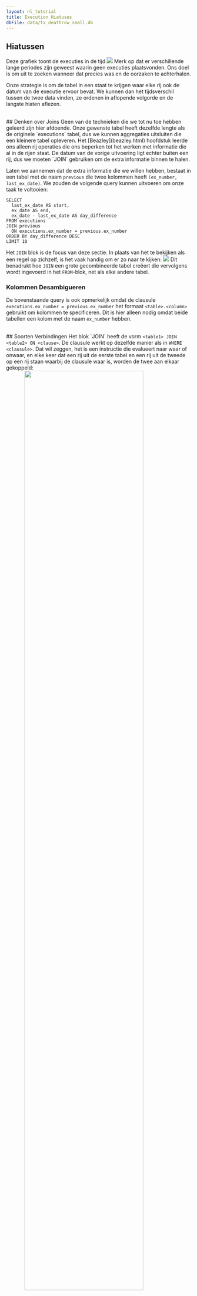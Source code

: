 ```yaml
---
layout: nl_tutorial
title: Execution Hiatuses
dbFile: data/tx_deathrow_small.db
---
```


<a name="hiatuses"></a>
## Hiatussen
Deze grafiek toont de executies in de tijd.![](../imgs/exno_time.png) Merk op dat er verschillende lange periodes zijn geweest waarin geen executies plaatsvonden. Ons doel is om uit te zoeken wanneer dat precies was en de oorzaken te achterhalen.

Onze strategie is om de tabel in een staat te krijgen waar elke rij ook de datum van de executie ervoor bevat. We kunnen dan het tijdsverschil tussen de twee data vinden, ze ordenen in aflopende volgorde en de langste hiaten aflezen.

<br>
<a name="joins"></a>
## Denken over Joins
Geen van de technieken die we tot nu toe hebben geleerd zijn hier afdoende. Onze gewenste tabel heeft dezelfde lengte als de originele `executions` tabel, dus we kunnen aggregaties uitsluiten die een kleinere tabel opleveren. Het [Beazley](beazley.html) hoofdstuk leerde ons alleen rij operaties die ons beperken tot het werken met informatie die al in de rijen staat. De datum van de vorige uitvoering ligt echter buiten een rij, dus we moeten `JOIN` gebruiken om de extra informatie binnen te halen.

Laten we aannemen dat de extra informatie die we willen hebben, bestaat in een tabel met de naam `previous` die twee kolommen heeft `(ex_number, last_ex_date)`. We zouden de volgende query kunnen uitvoeren om onze taak te voltooien:

    SELECT
      last_ex_date AS start,
      ex_date AS end,
      ex_date - last_ex_date AS day_difference
    FROM executions
    JOIN previous
      ON executions.ex_number = previous.ex_number
    ORDER BY day_difference DESC
    LIMIT 10

Het `JOIN` blok is de focus van deze sectie. In plaats van het te bekijken als een regel op zichzelf, is het vaak handig om er zo naar te kijken: ![](../imgs/join_correctview.png) Dit benadrukt hoe `JOIN` een grote gecombineerde tabel creëert die vervolgens wordt ingevoerd in het `FROM`-blok, net als elke andere tabel.
<a name="disam-cols"></a>
<div class="sideNote">
  <h3>Kolommen Desambigueren</h3>
  <p>De bovenstaande query is ook opmerkelijk omdat de clausule <code>executions.ex_number = previous.ex_number</code> het formaat <code>&lt;table&gt;.&lt;column&gt;</code> gebruikt om kolommen te specificeren. Dit is hier alleen nodig omdat beide tabellen een kolom met de naam <code>ex_number</code> hebben.</p>
</div>

<br>
<a name="join_types">
## Soorten Verbindingen
Het blok `JOIN` heeft de vorm <code class="codeblock">&lt;table1&gt; JOIN &lt;table2&gt; ON &lt;clause&gt;</code>. De clausule werkt op dezelfde manier als in <code class="codeblock">WHERE &lt;clausule&gt;</code>. Dat wil zeggen, het is een instructie die evalueert naar waar of onwaar, en elke keer dat een rij uit de eerste tabel en een rij uit de tweede op een rij staan waarbij de clausule waar is, worden de twee aan elkaar gekoppeld:
<img src="../imgs/join_base.png" style="width:80%; display:block; margin-left:auto; margin-right:auto"/>

Maar wat gebeurt er met rijen die niet overeenkomen? In dit geval had de `vorige` tabel geen rij voor uitvoering nummer 1 omdat er geen eerdere uitvoeringen zijn.
<img src="../imgs/join_unmatched.png" style="width:80%; display:block; margin-left:auto; margin-right:auto">

Het `JOIN` commando voert standaard een zogenaamde "inner join" uit, waarbij niet-gematchte rijen worden verwijderd.
<img src="../imgs/join_inner.png" style="width:80%; display:block; margin-left:auto; margin-right:auto">

Om alle rijen van de linkertabel te behouden, gebruiken we een `LEFT JOIN` in plaats van de vanilla `JOIN`. De lege delen van de rij worden met rust gelaten, wat betekent dat ze evalueren naar <code>NULL</code>.
<img src="../imgs/join_left.png" style="width:80%; display:block; margin-left:auto; margin-right:auto">

De <code>RIGHT JOIN</code> kan worden gebruikt om niet-gematchte rijen in de rechtertabel te behouden en de `OUTER JOIN` kan worden gebruikt om niet-gematchte rijen in beide tabellen te behouden.

De laatste subtiliteit is het omgaan met meerdere matches. Stel dat we een `duplicated_previous` tabel hebben die twee kopieën bevat van elke rij van de `previous` tabel. Elke rij van `executions` komt nu overeen met twee rijen in `duplicated_previous`.
<img src="../imgs/join_dup_pre.png" style="width:90%; display:block; margin-left:auto; margin-right:auto">
De join maakt genoeg rijen van `executions` zodat elke overeenkomende rij van `duplicated_previous` zijn eigen partner krijgt. Op deze manier kunnen joins tabellen maken die groter zijn dan hun bestanddelen.
<img src="../imgs/join_dup_post.png" style="width:90%; display:block; margin-left:auto; margin-right:auto">

<sql-quiz
  data-title="Mark the true statements."
  data-description="Suppose we have tableA with 3 rows and tableB with 5 rows.">
  <sql-quiz-option
    data-value="cartesian_prod"
    data-statement="<code>tableA JOIN tableB ON 1</code> returns 15 rows."
    data-hint="The <code>ON 1</code> clause is always true, so every row of tableA is matched against every row of tableB."
    data-correct="true"></sql-quiz-option>
  <sql-quiz-option
    data-value="bad_cartesian"
    data-statement="<code>tableA JOIN tableB ON 0</code> returns 0 rows."
    data-hint="For the same reason that <code>ON 1</code> returns 15 rows."
    data-correct="true"></sql-quiz-option>
  <sql-quiz-option
    data-value="left_join_bad"
    data-statement="<code>tableA LEFT JOIN tableB ON 0</code> returns 3 rows."
    data-hint="The left join preserves all the rows of tableA even though no rows of tableB match."
    data-correct="true"></sql-quiz-option>
  <sql-quiz-option
    data-value="outer_join_bad"
    data-statement="<code>tableA OUTER JOIN tableB ON 0</code> returns 8 rows."
    data-hint="The outer join preserves all the rows of tableA and tableB even though none of them are paired."
    data-correct="true"></sql-quiz-option>
  <sql-quiz-option
    data-value="outer_join_good"
    data-statement="<code>tableA OUTER JOIN tableB ON 1</code> returns 15 rows."
    data-hint="All the rows of tableA match all of the rows of tableB because of the <code>on 1</code> clause, so any join will return 15 rows. The different joins only differ in how they handle unmatched rows."
    data-correct="true"></sql-quiz-option>
</sql-quiz>


<br>
<a name="dates"></a>
## Data
Laten we even afstand nemen van joins en kijken naar deze regel in onze template query:

      ex_date - last_ex_date AS day_difference

We hebben een grote aanname gedaan dat we datums van elkaar kunnen aftrekken. Maar stel je voor dat jij de computer bent die een regel als deze ontvangt. Geef je dan het aantal dagen tussen de datums terug? Waarom geen uren of seconden? Om het nog erger te maken, SQLite heeft eigenlijk geen datum- of tijdtypes (in tegenstelling tot de meeste andere SQL dialecten) dus de kolommen `ex_date` en `last_ex_date` zien er voor jou uit als gewone strings. Je wordt in feite gevraagd om `'hallo' - 'wereld'` te doen. Wat betekent dat eigenlijk?

Gelukkig bevat SQLite een heleboel functies om de computer te vertellen: "Hé, deze strings die ik doorgeef bevatten eigenlijk datums of tijden. Gebruik ze als een datum."

<sql-exercise 
  data-question='Zoek in [de documentatie](https://www.sqlite.org/lang_datefunc.html) om de query zo te maken dat deze het aantal dagen tussen de datums teruggeeft.' 
  data-default-text="SELECT '1993-08-10' - '1989-07-07' AS day_difference"
  data-solution="
SELECT JULIANDAY('1993-08-10') - JULIANDAY('1989-07-07') AS day_difference"
></sql-exercise>

<br>
<a name="self_joins"></a>
## Zelf Verbinden
Met wat we geleerd hebben over datums, kunnen we onze sjabloonquery corrigeren:

    SELECT
      last_ex_date AS start,
      ex_date AS end,
      JULIANDAY(ex_date) - JULIANDAY(last_ex_date)
        AS day_difference
    FROM executions
    JOIN previous
      ON executions.ex_number = previous.ex_number
    ORDER BY day_difference DESC
    LIMIT 5

De volgende stap is het uitbouwen van de `previous` tabel.
<sql-exercise
  data-question="Write a query to produce the <code>previous</code> table."
  data-comment="Remember to use aliases to form the column names<code>(ex_number, last_ex_date)</code>. Hint: Instead of shifting dates back, you could shift <code>ex_number</code> forward!"
  data-solution="
SELECT
  ex_number + 1 AS ex_number,
  ex_date AS last_ex_date
FROM executions
WHERE ex_number < 553"></sql-exercise>

Nu kunnen we deze query nesten in ons sjabloon hierboven: 
<sql-exercise
  data-question="Nest de query die de `previous` tabel genereert in het sjabloon."
  data-comment='Merk op dat we hier een tabel alias gebruiken, door het resultaat van de geneste query "previous" te noemen.'
  data-default-text="SELECT
  last_ex_date AS start,
  ex_date AS end,
  JULIANDAY(ex_date) - JULIANDAY(last_ex_date)
    AS day_difference
FROM executions
JOIN (<your-query>) previous
  ON executions.ex_number = previous.ex_number
ORDER BY day_difference DESC
LIMIT 10"
  data-solution="
SELECT
   last_ex_date AS start,
   ex_date AS end,
   JULIANDAY(ex_date) - JULIANDAY(last_ex_date) AS day_difference
FROM executions
JOIN (
    SELECT
      ex_number + 1 AS ex_number,
      ex_date AS last_ex_date
    FROM executions
  ) previous
  ON executions.ex_number = previous.ex_number
 ORDER BY day_difference DESC
 LIMIT 10"
></sql-exercise>

`previous` is afgeleid van `executions`, dus we voegen effectief `executions` aan zichzelf toe. Dit wordt een "self join" genoemd en is een krachtige techniek om rijen informatie te laten halen uit andere delen van dezelfde tabel.

We hebben de `previous` tabel gemaakt om te verduidelijken welk doel hij dient. Maar we kunnen de query eleganter schrijven door de `executions` tabel direct aan zichzelf te koppelen. 
<sql-exercise
  data-question="Vul de `JOIN ON` clausule in om een elegantere versie van de vorige query te voltooien."
  data-comment="Merk op dat we nog steeds één kopie een alias moeten geven om ervoor te zorgen dat we er ondubbelzinnig naar kunnen verwijzen."
  data-default-text="SELECT
  previous.ex_date AS start,
  executions.ex_date AS end,
  JULIANDAY(executions.ex_date) - JULIANDAY(previous.ex_date)
    AS day_difference
FROM executions
JOIN executions previous
  ON <your-clause>
ORDER BY day_difference DESC
LIMIT 10"
  data-solution="
SELECT
  previous.ex_date AS start,
  executions.ex_date AS end,
  JULIANDAY(executions.ex_date) - JULIANDAY(previous.ex_date)
    AS day_difference
FROM executions
JOIN executions previous
  ON executions.ex_number = previous.ex_number + 1
ORDER BY day_difference DESC
LIMIT 10"
></sql-exercise>

We kunnen nu de precieze data van de onderbrekingen gebruiken om te onderzoeken wat er in elke periode is gebeurd. In de jaren direct nadat het verbod op de doodstraf werd opgeheven, waren er lange perioden zonder executies vanwege het lage aantal doodvonnissen, in combinatie met juridische uitdagingen tegen de nieuwe uitspraak. We sluiten daarom onderbrekingen vóór 1993 uit en richten ons op twee grote onderbrekingen sindsdien.![](../imgs/exno_time_annotated.png)

Hiaat 1 was het gevolg van juridische uitdagingen tegen de [Antiterrorism and Effective Death Penalty Act van 1996](https://en.wikipedia.org/wiki/Antiterrorism_and_Effective_Death_Penalty_Act_of\_1996), gecreëerd als reactie op de bomaanslagen op het World Trade Center in 1993 en Oklahoma City in 1995. De wet beperkte het beroepsproces om de doodstraf effectiever te maken, vooral voor terrorismezaken([Bron](https://deathpenaltyinfo.org/documents/1996YearEndRpt.pdf)).

Hiatus 2 werd veroorzaakt door een schorsing door het Hooggerechtshof terwijl het zich boog over [Baze v. Rees](https://en.wikipedia.org/wiki/Baze_v.\_Rees), waarin onderzocht werd of dodelijke injecties in strijd zijn met het Achtste Amendement dat "wrede en ongebruikelijke straffen" verbiedt. Dit had gevolgen voor executies in heel Amerika omdat de meeste staten dezelfde cocktail van medicijnen gebruikten als Kentucky. Het Hooggerechtshof bevestigde uiteindelijk de beslissing van de rechtbank in Kentucky en een paar maanden later werden de executies in Texas hervat.

<br>
<a name="recap"></a>
## Recapitulatie

Het grote idee achter `JOIN`s is om een uitgebreide tabel te maken omdat de originele tabel niet de informatie bevat die we nodig hebben. Dit is een krachtig concept omdat het ons bevrijdt van de beperkingen van een enkele tabel en ons in staat stelt om meerdere tabellen te combineren op potentieel complexe manieren. We hebben ook gezien dat met deze extra complexiteit een nauwgezette boekhouding belangrijk wordt. Aliassen van tabellen, hernoemen van kolommen en het definiëren van goede `JOIN ON` clausules zijn allemaal technieken die ons helpen orde te bewaren.